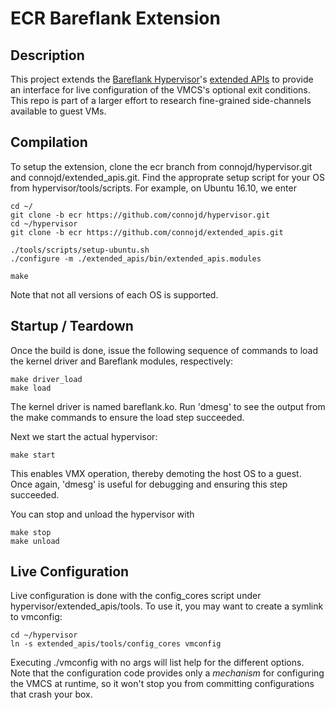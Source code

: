 # ECR Bareflank Extension

## Description

This project extends the [Bareflank Hypervisor](https://github.com/Bareflank/hypervisor)'s [extended APIs](https://github.com/Bareflank/extended_apis)
to provide an interface for live configuration of the VMCS's optional
exit conditions.  This repo is part of a larger effort to research
fine-grained side-channels available to guest VMs.

## Compilation

To setup the extension, clone the ecr branch from connojd/hypervisor.git
and connojd/extended_apis.git. Find the approprate setup script for your OS
from hypervisor/tools/scripts. For example, on Ubuntu 16.10, we enter

```
cd ~/
git clone -b ecr https://github.com/connojd/hypervisor.git
cd ~/hypervisor
git clone -b ecr https://github.com/connojd/extended_apis.git

./tools/scripts/setup-ubuntu.sh
./configure -m ./extended_apis/bin/extended_apis.modules

make
```

Note that not all versions of each OS is supported.

## Startup / Teardown

Once the build is done, issue the following sequence of commands to load
the kernel driver and Bareflank modules, respectively:

```
make driver_load
make load
```

The kernel driver is named bareflank.ko.  Run 'dmesg' to see
the output from the make commands to ensure the load step succeeded.

Next we start the actual hypervisor:

```
make start
```

This enables VMX operation, thereby demoting the host OS to a guest. Once again, 'dmesg' is useful for debugging and ensuring this step succeeded.

You can stop and unload the hypervisor with
```
make stop
make unload
```


## Live Configuration

Live configuration is done with the config_cores script under
hypervisor/extended_apis/tools.  To use it, you may want to create a
symlink to vmconfig:
```
cd ~/hypervisor
ln -s extended_apis/tools/config_cores vmconfig
```

Executing ./vmconfig with no args will list help for the different
options. Note that the configuration code provides only a *mechanism* for
configuring the VMCS at runtime, so it won't stop you from committing
configurations that crash your box.
